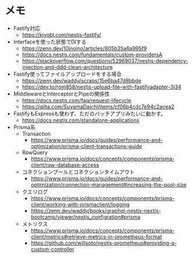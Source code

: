 # メモ

- Fastify対応
  - https://kiyobl.com/nestjs-fastify/
- Interfaceを使った状態でDIする
  - https://zenn.dev/10inoino/articles/805b35a6a995f9
  - https://docs.nestjs.com/fundamentals/custom-providersA
  - https://stackoverflow.com/questions/52969037/nestjs-dependency-injection-and-ddd-clean-architecture
- Fastify使ってファイルアップロードをする場合
  - https://zenn.dev/waddy/scraps/15e6ba47d8bbde
  - https://dev.to/rom858/nestjs-upload-file-with-fastifyadapter-3j34
- MiddlewareとInterceptorとPipeの関係性
  - https://docs.nestjs.com/faq/request-lifecycle
  - https://qiita.com/SuyamaDaichi/items/cf06b4cdc7e94c2acea2
- FastifyもExpressも使わず、ただのバッチアプリみたいに動かす。
  - https://docs.nestjs.com/standalone-applications
- Prisma系
  - Transaction
    - https://www.prisma.io/docs/guides/performance-and-optimization/prisma-client-transactions-guide
  - RowQuery
    - https://www.prisma.io/docs/concepts/components/prisma-client/raw-database-access
  - コネクションプールとコネクションタイムアウト
    - https://www.prisma.io/docs/guides/performance-and-optimization/connection-management#increasing-the-pool-size
  - クエリログ
    - https://www.prisma.io/docs/concepts/components/prisma-client/working-with-prismaclient/logging
    - https://zenn.dev/waddy/books/graphql-nestjs-nextjs-bootcamp/viewer/nestjs_configration#prisma
  - メトリクス
    - https://www.prisma.io/docs/concepts/components/prisma-client/metrics#retrieve-metrics-in-prometheus-format
    - https://github.com/willsoto/nestjs-prometheus#providing-a-custom-controller